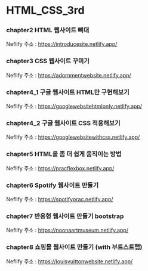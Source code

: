 # HTML_CSS_3rd
### chapter2 HTML 웹사이트 뼈대
Neflify 주소 : https://introducesite.netlify.app/
### chapter3 CSS 웹사이트 꾸미기
Neflify 주소 : https://adornmentwebsite.netlify.app/
### chapter4_1 구글 웹사이트 HTML만 구현해보기
Neflify 주소 : https://googlewebsitehtmlonly.netlify.app/
### chapter4_2 구글 웹사이트 CSS 적용해보기
Neflify 주소 : https://googlewebsitewithcss.netlify.app/
### chapter5 HTML을 좀 더 쉽게 움직이는 방법
Neflify 주소 : https://pracflexbox.netlify.app/
### chapter6 Spotify 웹사이트 만들기
Neflify 주소 : https://spotifyprac.netlify.app/
### chapter7 반응형 웹사이트 만들기 bootstrap
Neflify 주소 : https://noonaartmuseum.netlify.app/
### chapter8 쇼핑몰 웹사이트 만들기 (with 부트스트랩)
Neflify 주소 : https://louisvuittonwebsite.netlify.app/

